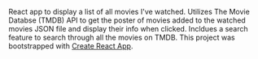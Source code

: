 React app to display a list of all movies I've watched. Utilizes The Movie Databse (TMDB) API to get the poster of movies added to the watched movies JSON file and display their info when clicked. Incldues a search feature to search through all the movies on TMDB.
This project was bootstrapped with [Create React App](https://github.com/facebook/create-react-app).